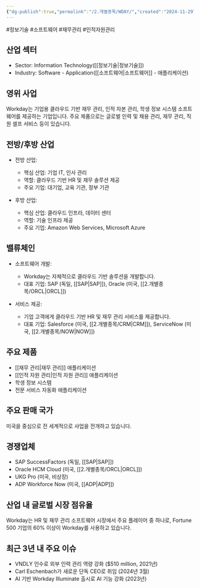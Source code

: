 ```yaml
---
{"dg-publish":true,"permalink":"/2.개별종목/WDAY/","created":"2024-11-29T09:42:16.590+09:00","updated":"2025-07-29T21:37:05.381+09:00"}
---
```


#정보기술 #소프트웨어 #재무관리 #인적자원관리

## 산업 섹터

- Sector: Information Technology([[정보기술\|정보기술]])
- Industry: Software - Application([[소프트웨어\|소프트웨어]] - 애플리케이션)

## 영위 사업

Workday는 기업용 클라우드 기반 재무 관리, 인적 자본 관리, 학생 정보 시스템 소프트웨어를 제공하는 기업입니다. 주요 제품으로는 글로벌 인력 및 채용 관리, 재무 관리, 직원 셀프 서비스 등이 있습니다.

## 전방/후방 산업

- 전방 산업:
    
    - 핵심 산업: 기업 IT, 인사 관리
    - 역할: 클라우드 기반 HR 및 재무 솔루션 제공
    - 주요 기업: 대기업, 교육 기관, 정부 기관
    
- 후방 산업:
    
    - 핵심 산업: 클라우드 인프라, 데이터 센터
    - 역할: 기술 인프라 제공
    - 주요 기업: Amazon Web Services, Microsoft Azure
    

## 밸류체인

- 소프트웨어 개발:
    
    - Workday는 자체적으로 클라우드 기반 솔루션을 개발합니다.
    - 대표 기업: SAP (독일, [[SAP\|SAP]]), Oracle (미국, [[2.개별종목/ORCL\|ORCL]])
    
- 서비스 제공:
    
    - 기업 고객에게 클라우드 기반 HR 및 재무 관리 서비스를 제공합니다.
    - 대표 기업: Salesforce (미국, [[2.개별종목/CRM\|CRM]]), ServiceNow (미국, [[2.개별종목/NOW\|NOW]])
    

## 주요 제품

- [[재무 관리\|재무 관리]] 애플리케이션
- [[인적 자원 관리\|인적 자원 관리]] 애플리케이션
- 학생 정보 시스템
- 전문 서비스 자동화 애플리케이션

## 주요 판매 국가

미국을 중심으로 전 세계적으로 사업을 전개하고 있습니다.

## 경쟁업체

- SAP SuccessFactors (독일, [[SAP\|SAP]])
- Oracle HCM Cloud (미국, [[2.개별종목/ORCL\|ORCL]])
- UKG Pro (미국, 비상장)
- ADP Workforce Now (미국, [[ADP\|ADP]])

## 산업 내 글로벌 시장 점유율

Workday는 HR 및 재무 관리 소프트웨어 시장에서 주요 플레이어 중 하나로, Fortune 500 기업의 60% 이상이 Workday를 사용하고 있습니다.

## 최근 3년 내 주요 이슈

- VNDLY 인수로 외부 인력 관리 역량 강화 ($510 million, 2021년)
- Carl Eschenbach가 새로운 단독 CEO로 취임 (2024년 3월)
- AI 기반 Workday Illuminate 출시로 AI 기능 강화 (2023년)